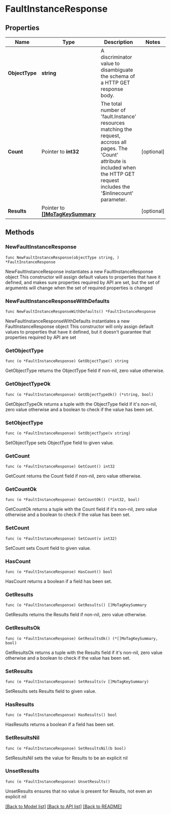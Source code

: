 # FaultInstanceResponse

## Properties

Name | Type | Description | Notes
------------ | ------------- | ------------- | -------------
**ObjectType** | **string** | A discriminator value to disambiguate the schema of a HTTP GET response body. | 
**Count** | Pointer to **int32** | The total number of &#39;fault.Instance&#39; resources matching the request, accross all pages. The &#39;Count&#39; attribute is included when the HTTP GET request includes the &#39;$inlinecount&#39; parameter. | [optional] 
**Results** | Pointer to [**[]MoTagKeySummary**](MoTagKeySummary.md) |  | [optional] 

## Methods

### NewFaultInstanceResponse

`func NewFaultInstanceResponse(objectType string, ) *FaultInstanceResponse`

NewFaultInstanceResponse instantiates a new FaultInstanceResponse object
This constructor will assign default values to properties that have it defined,
and makes sure properties required by API are set, but the set of arguments
will change when the set of required properties is changed

### NewFaultInstanceResponseWithDefaults

`func NewFaultInstanceResponseWithDefaults() *FaultInstanceResponse`

NewFaultInstanceResponseWithDefaults instantiates a new FaultInstanceResponse object
This constructor will only assign default values to properties that have it defined,
but it doesn't guarantee that properties required by API are set

### GetObjectType

`func (o *FaultInstanceResponse) GetObjectType() string`

GetObjectType returns the ObjectType field if non-nil, zero value otherwise.

### GetObjectTypeOk

`func (o *FaultInstanceResponse) GetObjectTypeOk() (*string, bool)`

GetObjectTypeOk returns a tuple with the ObjectType field if it's non-nil, zero value otherwise
and a boolean to check if the value has been set.

### SetObjectType

`func (o *FaultInstanceResponse) SetObjectType(v string)`

SetObjectType sets ObjectType field to given value.


### GetCount

`func (o *FaultInstanceResponse) GetCount() int32`

GetCount returns the Count field if non-nil, zero value otherwise.

### GetCountOk

`func (o *FaultInstanceResponse) GetCountOk() (*int32, bool)`

GetCountOk returns a tuple with the Count field if it's non-nil, zero value otherwise
and a boolean to check if the value has been set.

### SetCount

`func (o *FaultInstanceResponse) SetCount(v int32)`

SetCount sets Count field to given value.

### HasCount

`func (o *FaultInstanceResponse) HasCount() bool`

HasCount returns a boolean if a field has been set.

### GetResults

`func (o *FaultInstanceResponse) GetResults() []MoTagKeySummary`

GetResults returns the Results field if non-nil, zero value otherwise.

### GetResultsOk

`func (o *FaultInstanceResponse) GetResultsOk() (*[]MoTagKeySummary, bool)`

GetResultsOk returns a tuple with the Results field if it's non-nil, zero value otherwise
and a boolean to check if the value has been set.

### SetResults

`func (o *FaultInstanceResponse) SetResults(v []MoTagKeySummary)`

SetResults sets Results field to given value.

### HasResults

`func (o *FaultInstanceResponse) HasResults() bool`

HasResults returns a boolean if a field has been set.

### SetResultsNil

`func (o *FaultInstanceResponse) SetResultsNil(b bool)`

 SetResultsNil sets the value for Results to be an explicit nil

### UnsetResults
`func (o *FaultInstanceResponse) UnsetResults()`

UnsetResults ensures that no value is present for Results, not even an explicit nil

[[Back to Model list]](../README.md#documentation-for-models) [[Back to API list]](../README.md#documentation-for-api-endpoints) [[Back to README]](../README.md)


